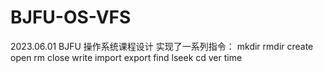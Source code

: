 # BJFU-OS-VFS
2023.06.01
BJFU 操作系统课程设计
实现了一系列指令：
mkdir rmdir create open rm close write import export find lseek cd ver time
